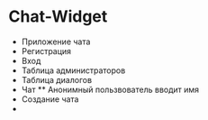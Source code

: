 # Chat-Widget

* Приложение чата
* Регистрация
* Вход
* Таблица администраторов
* Таблица диалогов
* Чат
** Анонимный пользвователь вводит имя
* Создание чата
* 

